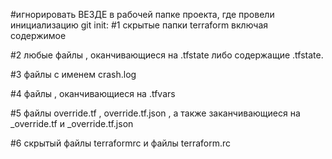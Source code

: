 #игнорировать ВЕЗДЕ в рабочей папке проекта, где провели инициализацию git init:
#1 скрытые папки terraform включая содержимое 

#2 любые файлы , оканчивающиеся на .tfstate либо содержащие .tfstate. 

#3 файлы с именем crash.log

#4 файлы , оканчивающиеся на .tfvars 

#5 файлы override.tf , override.tf.json , а также заканчивающиеся на _override.tf и _override.tf.json 

#6 скрытый файлы terraformrc и файлы terraform.rc 

